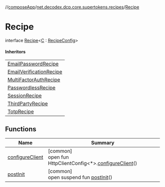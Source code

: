 //[composeApp](../../../index.md)/[net.decodex.dcp.core.supertokens.recipes](../index.md)/[Recipe](index.md)

# Recipe

interface [Recipe](index.md)&lt;[C](index.md) : [RecipeConfig](../-recipe-config/index.md)&gt;

#### Inheritors

| |
|---|
| [EmailPasswordRecipe](../../net.decodex.dcp.core.supertokens.recipes.emailpassword/-email-password-recipe/index.md) |
| [EmailVerificationRecipe](../../net.decodex.dcp.core.supertokens.recipes.emailverification/-email-verification-recipe/index.md) |
| [MultiFactorAuthRecipe](../../net.decodex.dcp.core.supertokens.recipes.multifactor/-multi-factor-auth-recipe/index.md) |
| [PasswordlessRecipe](../../net.decodex.dcp.core.supertokens.recipes.passwordless/-passwordless-recipe/index.md) |
| [SessionRecipe](../../net.decodex.dcp.core.supertokens.recipes.session/-session-recipe/index.md) |
| [ThirdPartyRecipe](../../net.decodex.dcp.core.supertokens.recipes.thirdparty/-third-party-recipe/index.md) |
| [TotpRecipe](../../net.decodex.dcp.core.supertokens.recipes.totp/-totp-recipe/index.md) |

## Functions

| Name | Summary |
|---|---|
| [configureClient](configure-client.md) | [common]<br>open fun HttpClientConfig&lt;*&gt;.[configureClient](configure-client.md)() |
| [postInit](post-init.md) | [common]<br>open suspend fun [postInit](post-init.md)() |
